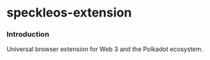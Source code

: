# speckleos-extension
### Introduction
Universal browser extension for Web 3 and the Polkadot ecosystem. 
